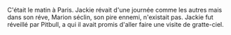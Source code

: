 C'était le matin à Paris. Jackie révait d'une journée comme les autres mais dans son réve, Marion séclin, son pire ennemi, n'existait pas. Jackie fut réveillé par Pitbull, a qui il avait promis d'aller faire une visite de gratte-ciel.